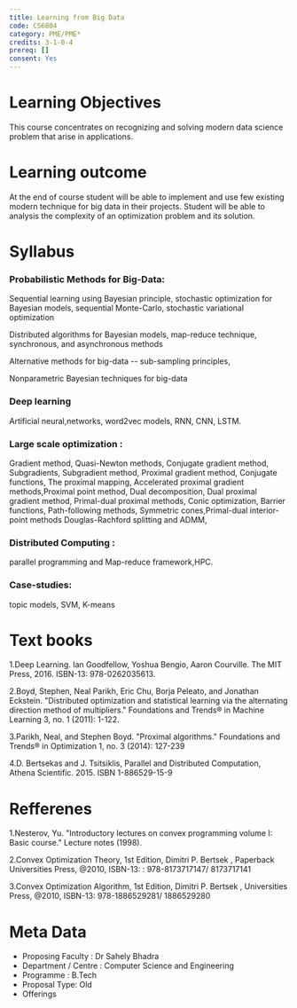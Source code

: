 ```yaml
---
title: Learning from Big Data
code: CS6804
category: PME/PME*
credits: 3-1-0-4
prereq: []
consent: Yes
---
```

# Learning Objectives

This course concentrates on recognizing and solving modern data science problem that arise in applications. 

# Learning outcome

At the end of course student will be able to implement and use few existing modern technique for big data in their projects. Student will be able to analysis the complexity of an optimization problem and its solution. 

# Syllabus

### Probabilistic Methods  for Big-Data: 

Sequential learning using Bayesian principle, stochastic optimization for Bayesian models, sequential Monte-Carlo, stochastic variational optimization

Distributed algorithms for Bayesian models, map-reduce technique, synchronous, and asynchronous methods

Alternative methods for big-data -- sub-sampling principles, 

Nonparametric Bayesian techniques for big-data

### Deep learning 
 Artificial neural,networks, word2vec models, RNN, CNN, LSTM.

### Large scale optimization :   
Gradient method, Quasi-Newton methods, Conjugate gradient method, Subgradients, Subgradient method, Proximal gradient method, Conjugate functions, The proximal mapping, Accelerated proximal gradient methods,Proximal point method, 
Dual decomposition, Dual proximal gradient method, Primal-dual proximal methods, Conic optimization, Barrier functions, Path-following methods, Symmetric cones,Primal-dual interior-point methods
Douglas-Rachford splitting and ADMM, 

### Distributed Computing : 
parallel programming and  Map-reduce framework,HPC.
### Case-studies:  
topic models, SVM, K-means 


# Text books

1.Deep Learning. Ian Goodfellow, Yoshua Bengio, Aaron Courville. The MIT Press, 2016. ISBN-13: 978-0262035613.

2.Boyd, Stephen, Neal Parikh, Eric Chu, Borja Peleato, and Jonathan Eckstein. "Distributed optimization and statistical learning via the alternating direction method of multipliers." Foundations and Trends® in Machine Learning 3, no. 1 (2011): 1-122.

3.Parikh, Neal, and Stephen Boyd. "Proximal algorithms." Foundations and Trends® in Optimization 1, no. 3 (2014): 127-239

4.D. Bertsekas and J. Tsitsiklis, Parallel and Distributed Computation, Athena Scientific. 2015. ISBN 1-886529-15-9

# Refferenes

1.Nesterov, Yu. "Introductory lectures on convex programming volume I: Basic course." Lecture notes (1998).

2.Convex Optimization Theory, 1st Edition, Dimitri P. Bertsek ,  Paperback Universities Press, @2010, ISBN-13: : 978-8173717147/ 8173717141

3.Convex Optimization Algorithm, 1st Edition, Dimitri P. Bertsek ,  Universities Press, @2010, ISBN-13: 978-1886529281/ 1886529280



# Meta Data	 	 	
 
* Proposing Faculty : Dr Sahely Bhadra
* Department / Centre : Computer Science and Engineering
* Programme : B.Tech
* Proposal Type: Old 
* Offerings
